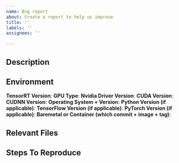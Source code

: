 ```yaml
---
name: Bug report
about: Create a report to help us improve
title: ''
labels: ''
assignees: ''

---
```


## Description

<!-- A clear and concise description of the bug or issue. -->


## Environment

**TensorRT Version**: 
**GPU Type**: 
**Nvidia Driver Version**: 
**CUDA Version**: 
**CUDNN Version**: 
**Operating System + Version**: 
**Python Version (if applicable)**: 
**TensorFlow Version (if applicable)**: 
**PyTorch Version (if applicable)**: 
**Baremetal or Container (which commit + image + tag)**: 


## Relevant Files

<!-- Please include links to any models, data, files, or scripts necessary to reproduce your issue. (Github repo, Google Drive, Dropbox, etc.) -->


## Steps To Reproduce

<!-- 
  Craft a minimal bug report following this guide - https://matthewrocklin.com/blog/work/2018/02/28/minimal-bug-reports

  Please include:
  * Exact steps/commands to build your repro
  * Exact steps/commands to run your repro
  * Full traceback of errors encountered 
-->

